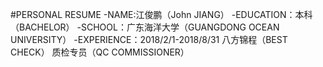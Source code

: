 #PERSONAL RESUME
-NAME:江俊鹏（John JIANG）
-EDUCATION：本科（BACHELOR）
-SCHOOL：广东海洋大学（GUANGDONG OCEAN UNIVERSITY）
-EXPERIENCE：2018/2/1-2018/8/31 八方锦程（BEST CHECK） 质检专员（QC COMMISSIONER）
